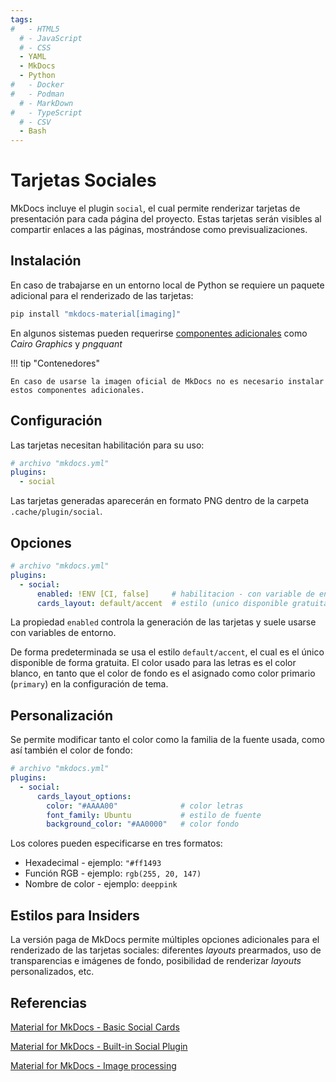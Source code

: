 ```yaml
---
tags:
#   - HTML5
  # - JavaScript
  # - CSS
  - YAML
  - MkDocs
  - Python
#   - Docker
#   - Podman
  # - MarkDown
#   - TypeScript
  # - CSV
  - Bash
---
```


# Tarjetas Sociales


MkDocs incluye el plugin `social`, el cual permite renderizar tarjetas de presentación para cada página del proyecto. Estas tarjetas serán visibles al compartir enlaces a las páginas, mostrándose como previsualizaciones.


## Instalación


En caso de trabajarse en un entorno local de Python se requiere un paquete adicional para el renderizado de las tarjetas:

```bash title="Instalación"
pip install "mkdocs-material[imaging]"
```
En algunos sistemas pueden requerirse [componentes adicionales](https://squidfunk.github.io/mkdocs-material/plugins/requirements/image-processing/) como *Cairo Graphics* y *pngquant*


!!! tip "Contenedores"
  
    En caso de usarse la imagen oficial de MkDocs no es necesario instalar  estos componentes adicionales.




## Configuración

Las tarjetas necesitan habilitación para su uso:


```yaml
# archivo "mkdocs.yml"
plugins:
  - social
```

Las tarjetas generadas aparecerán en formato PNG dentro de la carpeta `.cache/plugin/social`.


## Opciones

```yaml
# archivo "mkdocs.yml"
plugins:
  - social:
      enabled: !ENV [CI, false]     # habilitacion - con variable de entorno 'CI'
      cards_layout: default/accent  # estilo (unico disponible gratuitamente)
```

La propiedad `enabled` controla la generación de las tarjetas y suele usarse con variables de entorno.

De forma predeterminada se usa el estilo `default/accent`, el cual es el único disponible de forma gratuita.
El color usado para las letras es el color blanco, en tanto que el color de fondo es el asignado como color primario (`primary`) en la configuración de tema.



## Personalización

Se permite modificar tanto el color como la familia de la fuente usada, como así también el color de fondo:

```yaml title="Configuracion - Colores y familia de fuente"
# archivo "mkdocs.yml"
plugins:
  - social:
      cards_layout_options:
        color: "#AAAA00"              # color letras 
        font_family: Ubuntu           # estilo de fuente
        background_color: "#AA0000"   # color fondo
```

Los colores pueden especificarse en tres formatos:

- Hexadecimal - ejemplo: `"#ff1493`   
- Función RGB - ejemplo: `rgb(255, 20, 147)`
- Nombre de color - ejemplo: `deeppink`

## Estilos para Insiders

La versión paga de MkDocs permite múltiples opciones adicionales para el renderizado de las tarjetas sociales:
diferentes *layouts* prearmados,
uso de transparencias e imágenes de fondo,
posibilidad de renderizar *layouts* personalizados,
 etc.





## Referencias



[Material for MkDocs - Basic Social Cards](https://squidfunk.github.io/mkdocs-material/tutorials/social/basic/)

[Material for MkDocs - Built-in Social Plugin](https://squidfunk.github.io/mkdocs-material/plugins/social/)

[Material for MkDocs - Image processing](https://squidfunk.github.io/mkdocs-material/plugins/requirements/image-processing/)